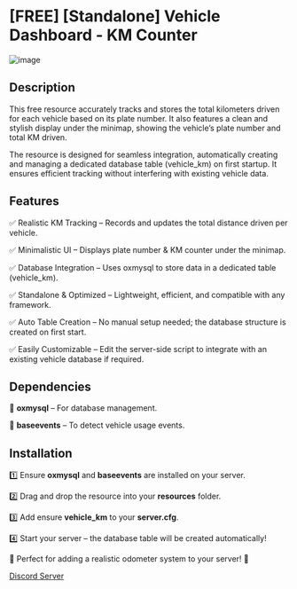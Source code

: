 # [FREE] [Standalone] Vehicle Dashboard - KM Counter
![image](https://github.com/user-attachments/assets/21550c8e-f1ae-49cb-b062-df0e6f234f94)

## Description
This free resource accurately tracks and stores the total kilometers driven for each vehicle based on its plate number. It also features a clean and stylish display under the minimap, showing the vehicle’s plate number and total KM driven.

The resource is designed for seamless integration, automatically creating and managing a dedicated database table (vehicle_km) on first startup. It ensures efficient tracking without interfering with existing vehicle data.

## Features
✅ Realistic KM Tracking – Records and updates the total distance driven per vehicle.

✅ Minimalistic UI – Displays plate number & KM counter under the minimap.

✅ Database Integration – Uses oxmysql to store data in a dedicated table (vehicle_km).

✅ Standalone & Optimized – Lightweight, efficient, and compatible with any framework.

✅ Auto Table Creation – No manual setup needed; the database structure is created on first start.

✅ Easily Customizable – Edit the server-side script to integrate with an existing vehicle database if required.

## Dependencies
🔹 **oxmysql** – For database management.

🔹 **baseevents** – To detect vehicle usage events.

## Installation
1️⃣ Ensure **oxmysql** and **baseevents** are installed on your server.

2️⃣ Drag and drop the resource into your **resources** folder.

3️⃣ Add ensure **vehicle_km** to your **server.cfg**.

4️⃣ Start your server – the database table will be created automatically!


🔹 Perfect for adding a realistic odometer system to your server! 🚀

[Discord Server](discord.gg/8mMpPwh3QF)
